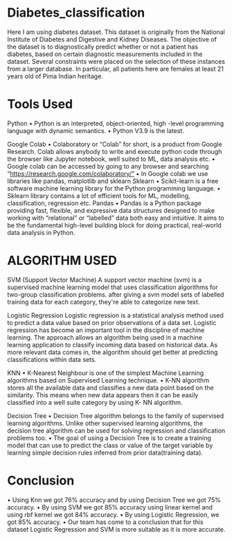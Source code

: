 # Diabetes_classification
Here I am using diabetes dataset. This dataset is originally from the National Institute of Diabetes and Digestive and Kidney Diseases. The objective of the dataset is to diagnostically predict whether or not a patient has diabetes, based on certain diagnostic measurements included in the dataset. Several constraints were placed on the selection of these instances from a larger database. In particular, all patients here are females at least 21 years old of Pima Indian heritage.
# Tools Used
Python
•	Python is an interpreted, object-oriented, high -level programming language with dynamic semantics.
•	Python V3.9 is the latest.

Google Colab
•	 Colaboratory or “Colab” for short, is a product from Google Research. Colab allows anybody to write and execute python code through the browser like Jupyter notebook, well suited to ML, data analysis etc. 
•	Google colab can be accessed by going to any browser and searching “https://research.google.com/colaboratory/”
•	In Google colab we use libraries like pandas, matplotlib and sklearn
Sklearn
•	Scikit-learn is a free software machine learning library for the Python programming language.
•	Sklearn library contains a lot of efficient tools for ML, modelling, classification, regression etc.
Pandas
•	Pandas is a Python package providing fast, flexible, and expressive data structures designed to make working with “relational” or “labelled” data both easy and intuitive. It aims to be the fundamental high-level building block for doing practical, real-world data analysis in Python.
# ALGORITHM USED
SVM (Support Vector Machine)
A support vector machine (svm) is a supervised machine learning model that uses classification algorithms for two-group classification problems. after giving a svm model sets of labelled training data for each category, they're able to categorize new text.

Logistic Regression
Logistic regression is a statistical analysis method used to predict a data value based on prior observations of a data set. Logistic regression has become an important tool in the discipline of machine learning. The approach allows an algorithm being used in a machine learning application to classify incoming data based on historical data. As more relevant data comes in, the algorithm should get better at predicting classifications within data sets.

KNN
•	K-Nearest Neighbour is one of the simplest Machine Learning algorithms based on Supervised Learning technique.
•	K-NN algorithm stores all the available data and classifies a new data point based on the similarity. This means when new data appears then it can be easily classified into a well suite category by using K- NN algorithm.

Decision Tree
•	Decision Tree algorithm belongs to the family of supervised learning algorithms. Unlike other supervised learning algorithms, the decision tree algorithm can be used for solving regression and classification problems too.
•	The goal of using a Decision Tree is to create a training model that can use to predict the class or value of the target variable by learning simple decision rules inferred from prior data(training data).


# Conclusion
•	Using Knn we got 76% accuracy and by  using Decision Tree we got 75% accuracy.
•	By using SVM we got 85% accuracy using linear kernel and using rbf kernel we got 84% accuracy.
•	By using Logistic Regression, we got 85% accuracy.
•	Our team has come to a conclusion that for this dataset Logistic Regression and SVM is more suitable as it is more accurate.

